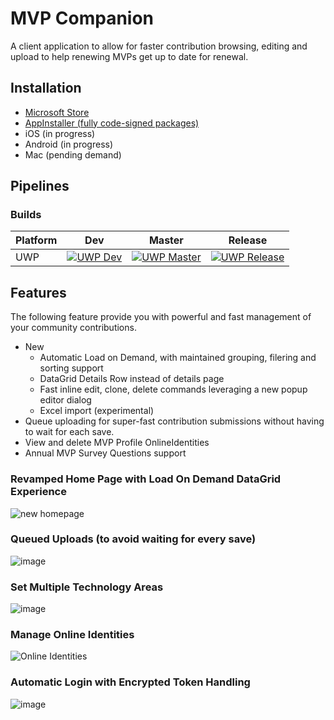 # MVP Companion 

A client application to allow for faster contribution browsing, editing and upload to help renewing MVPs get up to date for renewal.

## Installation
- [Microsoft Store](https://www.microsoft.com/store/apps/9NRXNX3WLH77)
- [AppInstaller (fully code-signed packages)]()
- iOS (in progress)
- Android (in progress)
- Mac (pending demand)

## Pipelines
### Builds
| Platform | Dev | Master | Release |
|----------|-----|--------|---------|
| UWP | [![UWP Dev](https://dev.azure.com/lance/MVP%20Companion%20Ops/_apis/build/status/UWP%20%5BDev%5D)](https://dev.azure.com/lance/MVP%20Companion%20Ops/_build/latest?definitionId=8) | [![UWP Master](https://dev.azure.com/lance/MVP%20Companion%20Ops/_apis/build/status/UWP%20%5BMaster%5D)](https://dev.azure.com/lance/MVP%20Companion%20Ops/_build/latest?definitionId=14) |  [![UWP Release](https://dev.azure.com/lance/MVP%20Companion%20Ops/_apis/build/status/UWP%20%5BRelease%5D)](https://dev.azure.com/lance/MVP%20Companion%20Ops/_build/latest?definitionId=15) |

## Features

The following feature provide you with powerful and fast management of your community contributions.

- New
  - Automatic Load on Demand, with maintained grouping, filering and sorting support
  - DataGrid Details Row instead of details page
  - Fast inline edit, clone, delete commands leveraging a new popup editor dialog
  - Excel import (experimental)
- Queue uploading for super-fast contribution submissions without having to wait for each save.
- View and delete MVP Profile OnlineIdentities
- Annual MVP Survey Questions support

### Revamped Home Page with Load On Demand DataGrid Experience
![new homepage](https://user-images.githubusercontent.com/3520532/153973369-b3a44f1d-024e-4243-a363-51054454cd09.png)

### Queued Uploads (to avoid waiting for every save)
![image](https://content.screencast.com/users/lance.mccarthy/folders/Snagit/media/054a5bfe-3d1f-4aec-b4df-1473d662e789/03.09.2018-18.36.GIF)

### Set Multiple Technology Areas
![image](https://dvlup.blob.core.windows.net/general-app-files/MVP%20Companion/MutipleTechAreas.gif)

### Manage Online Identities
![Online Identities](https://user-images.githubusercontent.com/3520532/50461434-5a614780-094c-11e9-856c-14fdfc1dd5ac.png)

### Automatic Login with Encrypted Token Handling
![image](https://dvlup.blob.core.windows.net/general-app-files/MVP%20Companion/MVP_Companion_1.7_update.gif)
